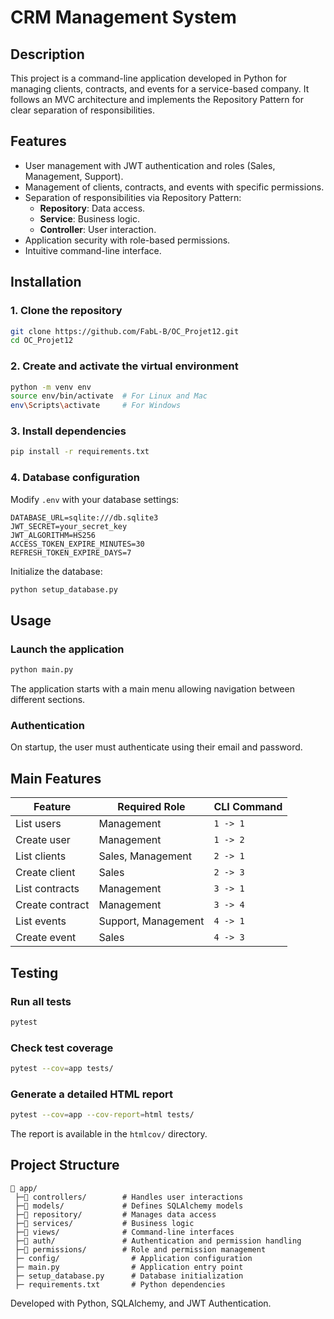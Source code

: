 # CRM Management System

## Description

This project is a command-line application developed in Python for managing clients, contracts, and events for a service-based company. It follows an MVC architecture and implements the Repository Pattern for clear separation of responsibilities.

## Features

- User management with JWT authentication and roles (Sales, Management, Support).
- Management of clients, contracts, and events with specific permissions.
- Separation of responsibilities via Repository Pattern:
  - **Repository**: Data access.
  - **Service**: Business logic.
  - **Controller**: User interaction.
- Application security with role-based permissions.
- Intuitive command-line interface.

## Installation

### 1. Clone the repository

```sh
git clone https://github.com/FabL-B/OC_Projet12.git
cd OC_Projet12
```

### 2. Create and activate the virtual environment

```sh
python -m venv env
source env/bin/activate  # For Linux and Mac
env\Scripts\activate     # For Windows
```

### 3. Install dependencies

```sh
pip install -r requirements.txt
```

### 4. Database configuration

Modify `.env` with your database settings:

```env
DATABASE_URL=sqlite:///db.sqlite3
JWT_SECRET=your_secret_key
JWT_ALGORITHM=HS256
ACCESS_TOKEN_EXPIRE_MINUTES=30
REFRESH_TOKEN_EXPIRE_DAYS=7
```

Initialize the database:

```sh
python setup_database.py
```

## Usage

### Launch the application

```sh
python main.py
```

The application starts with a main menu allowing navigation between different sections.

### Authentication

On startup, the user must authenticate using their email and password.

## Main Features

| Feature                  | Required Role       | CLI Command |
|--------------------------|--------------------|--------------|
| List users               | Management        | `1 -> 1`     |
| Create user              | Management        | `1 -> 2`     |
| List clients             | Sales, Management | `2 -> 1`     |
| Create client            | Sales             | `2 -> 3`     |
| List contracts           | Management        | `3 -> 1`     |
| Create contract          | Management        | `3 -> 4`     |
| List events              | Support, Management | `4 -> 1` |
| Create event             | Sales             | `4 -> 3`     |

## Testing

### Run all tests

```sh
pytest
```

### Check test coverage

```sh
pytest --cov=app tests/
```

### Generate a detailed HTML report

```sh
pytest --cov=app --cov-report=html tests/
```

The report is available in the `htmlcov/` directory.

## Project Structure

```
📂 app/
 ├─📂 controllers/        # Handles user interactions
 ├─📂 models/             # Defines SQLAlchemy models
 ├─📂 repository/         # Manages data access
 ├─📂 services/           # Business logic
 ├─📂 views/              # Command-line interfaces
 ├─📂 auth/               # Authentication and permission handling
 ├─📂 permissions/        # Role and permission management
 ├─ config/                # Application configuration
 ├─ main.py                # Application entry point
 ├─ setup_database.py      # Database initialization
 ├─ requirements.txt       # Python dependencies
```

Developed with Python, SQLAlchemy, and JWT Authentication.